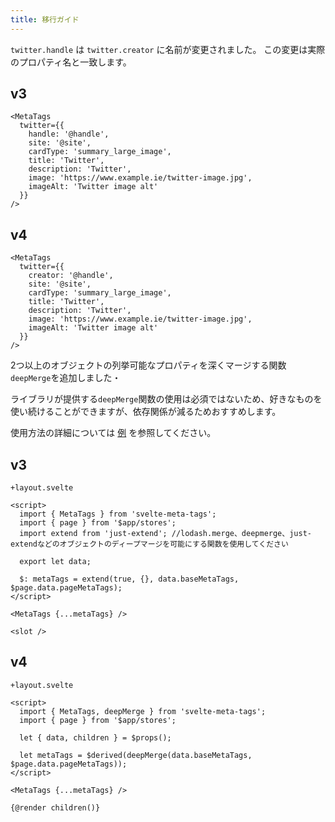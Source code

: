 ```yaml
---
title: 移行ガイド
---
```


`twitter.handle` は `twitter.creator` に名前が変更されました。
この変更は実際のプロパティ名と一致します。

## v3

```svelte
<MetaTags
  twitter={{
    handle: '@handle',
    site: '@site',
    cardType: 'summary_large_image',
    title: 'Twitter',
    description: 'Twitter',
    image: 'https://www.example.ie/twitter-image.jpg',
    imageAlt: 'Twitter image alt'
  }}
/>
```

## v4

```svelte
<MetaTags
  twitter={{
    creator: '@handle',
    site: '@site',
    cardType: 'summary_large_image',
    title: 'Twitter',
    description: 'Twitter',
    image: 'https://www.example.ie/twitter-image.jpg',
    imageAlt: 'Twitter image alt'
  }}
/>
```

2つ以上のオブジェクトの列挙可能なプロパティを深くマージする関数`deepMerge`を追加しました・

ライブラリが提供する`deepMerge`関数の使用は必須ではないため、好きなものを使い続けることができますが、依存関係が減るためおすすめします。

使用方法の詳細については [例](https://github.com/oekazuma/svelte-meta-tags/tree/main/example/src/routes) を参照してください。

## v3

`+layout.svelte`

```svelte
<script>
  import { MetaTags } from 'svelte-meta-tags';
  import { page } from '$app/stores';
  import extend from 'just-extend'; //lodash.merge、deepmerge、just-extendなどのオブジェクトのディープマージを可能にする関数を使用してください

  export let data;

  $: metaTags = extend(true, {}, data.baseMetaTags, $page.data.pageMetaTags);
</script>

<MetaTags {...metaTags} />

<slot />
```

## v4

`+layout.svelte`

```svelte
<script>
  import { MetaTags, deepMerge } from 'svelte-meta-tags';
  import { page } from '$app/stores';

  let { data, children } = $props();

  let metaTags = $derived(deepMerge(data.baseMetaTags, $page.data.pageMetaTags));
</script>

<MetaTags {...metaTags} />

{@render children()}
```

